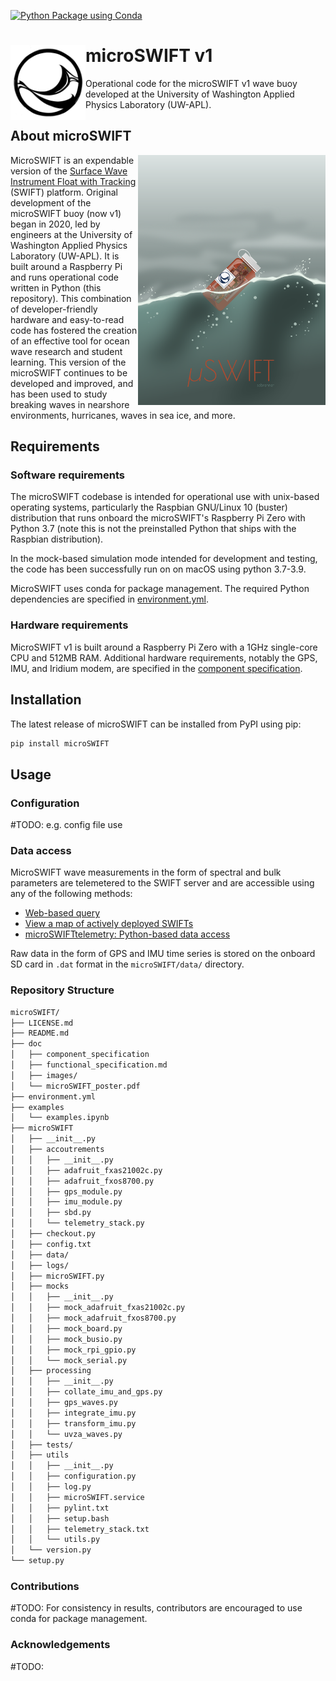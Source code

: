 [![Python Package using Conda](https://github.com/SASlabgroup/microSWIFT/actions/workflows/python-package-conda.yml/badge.svg)](https://github.com/SASlabgroup/microSWIFT/actions/workflows/python-package-conda.yml)

# <img src= "./doc/images/SWIFTlogo.jpg" height="120" align=left></img>microSWIFT v1

Operational code for the microSWIFT v1 wave buoy developed at the University of Washington Applied Physics Laboratory (UW-APL).

## About microSWIFT

<img src=./doc/images/microSWIFT.png alt="Artistic rendition of the microSWIFT wave buoy"  width="300"  align=right></img>

MicroSWIFT is an expendable version of the [Surface Wave Instrument Float with Tracking](https://apl.uw.edu/project/project.php?id=swift) (SWIFT) platform. Original development of the microSWIFT buoy (now v1) began in 2020, led by engineers at the University of Washington Applied Physics Laboratory (UW-APL). It is built around a Raspberry Pi and runs operational code written in Python (this repository). This combination of developer-friendly hardware and easy-to-read code has fostered the creation of an effective tool for ocean wave research and student learning. This version of the microSWIFT continues to be developed and improved, and has been used to study breaking waves in nearshore environments, hurricanes, waves in sea ice, and more.

## Requirements

### Software requirements

The microSWIFT codebase is intended for operational use with unix-based operating systems, particularly the Raspbian GNU/Linux 10 (buster) distribution that runs onboard the microSWIFT's Raspberry Pi Zero with Python 3.7 (note this is not the preinstalled Python that ships with the Raspbian distribution).

In the mock-based simulation mode intended for development and testing, the code has been successfully run on on macOS using python 3.7-3.9.

MicroSWIFT uses conda for package management. The required Python dependencies are specified in [environment.yml](https://github.com/SASlabgroup/microSWIFT/blob/main/environment.yml).

### Hardware requirements

MicroSWIFT v1 is built around a Raspberry Pi Zero with a 1GHz single-core CPU and 512MB RAM. Additional hardware requirements, notably the GPS, IMU, and Iridium modem, are specified in the [component specification](https://github.com/SASlabgroup/microSWIFT/blob/75-finish-design-doc/doc/component_specification).

## Installation

The latest release of microSWIFT can be installed from PyPI using pip:
```bash
pip install microSWIFT
```

## Usage

### Configuration
#TODO: e.g. config file use

### Data access

MicroSWIFT wave measurements in the form of spectral and bulk parameters are telemetered to the SWIFT server and are accessible using any of the following methods:

- [Web-based query](http://faculty.washington.edu/jmt3rd/SWIFTdata/DynamicDataLinks.html)
- [View a map of actively deployed SWIFTs](https://swiftserver.apl.washington.edu/map/)
- [microSWIFTtelemetry: Python-based data access](https://github.com/SASlabgroup/microSWIFTtelemetry)

Raw data in the form of GPS and IMU time series is stored on the onboard SD card in `.dat` format in the `microSWIFT/data/` directory.

### Repository Structure

```bash
microSWIFT/
├── LICENSE.md
├── README.md
├── doc
│   ├── component_specification
│   ├── functional_specification.md
│   ├── images/
│   └── microSWIFT_poster.pdf
├── environment.yml
├── examples
│   └── examples.ipynb
├── microSWIFT
│   ├── __init__.py
│   ├── accoutrements
│   │   ├── __init__.py
│   │   ├── adafruit_fxas21002c.py
│   │   ├── adafruit_fxos8700.py
│   │   ├── gps_module.py
│   │   ├── imu_module.py
│   │   ├── sbd.py
│   │   └── telemetry_stack.py
│   ├── checkout.py
│   ├── config.txt
│   ├── data/
│   ├── logs/
│   ├── microSWIFT.py
│   ├── mocks
│   │   ├── __init__.py
│   │   ├── mock_adafruit_fxas21002c.py
│   │   ├── mock_adafruit_fxos8700.py
│   │   ├── mock_board.py
│   │   ├── mock_busio.py
│   │   ├── mock_rpi_gpio.py
│   │   └── mock_serial.py
│   ├── processing
│   │   ├── __init__.py
│   │   ├── collate_imu_and_gps.py
│   │   ├── gps_waves.py
│   │   ├── integrate_imu.py
│   │   ├── transform_imu.py
│   │   └── uvza_waves.py
│   ├── tests/
│   ├── utils
│   │   ├── __init__.py
│   │   ├── configuration.py
│   │   ├── log.py
│   │   ├── microSWIFT.service
│   │   ├── pylint.txt
│   │   ├── setup.bash
│   │   ├── telemetry_stack.txt
│   │   └── utils.py
│   └── version.py
└── setup.py

```

### Contributions

#TODO: 
For consistency in results, contributors are encouraged to use conda for package management. 


### Acknowledgements
#TODO: